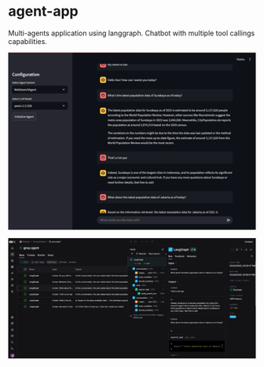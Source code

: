 # agent-app
Multi-agents application using langgraph. Chatbot with multiple tool callings capabilities. 

![agent search tool](img/agent-search-tool.png)


![langsmith tracing](img/langsmith-tracing.png)
